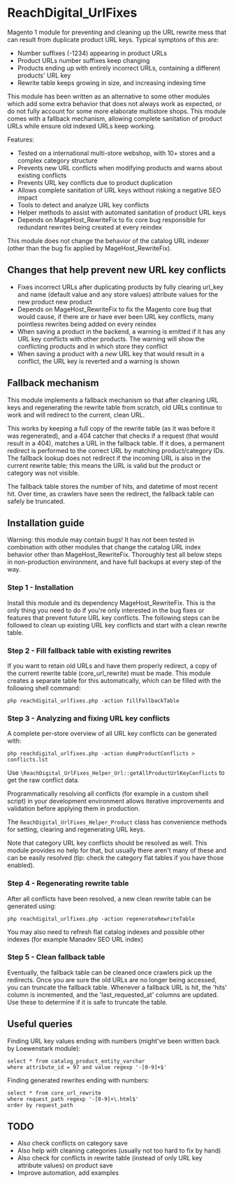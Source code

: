 # ReachDigital_UrlFixes

Magento 1 module for preventing and cleaning up the URL rewrite mess that can result from duplicate product URL keys.
Typical symptons of this are:

- Number suffixes (-1234) appearing in product URLs
- Product URLs number suffixes keep changing
- Products ending up with entirely incorrect URLs, containing a different products' URL key
- Rewrite table keeps growing in size, and increasing indexing time

This module has been written as an alternative to some other modules which add some extra behavior that does not always
work as expected, or do not fully account for some more elaborate multistore shops. This module comes with a fallback
mechanism, allowing complete sanitation of product URLs while ensure old indexed URLs keep working.

Features:

- Tested on a international multi-store webshop, with 10+ stores and a complex category structure
- Prevents new URL conflicts when modifying products and warns about existing conflicts
- Prevents URL key conflicts due to product duplication
- Allows complete sanitation of URL keys without risking a negative SEO impact  
- Tools to detect and analyze URL key conflicts 
- Helper methods to assist with automated sanitation of product URL keys
- Depends on MageHost_RewriteFix to fix core bug responsible for redundant rewrites being created at every reindex 

This module does not change the behavior of the catalog URL indexer (other than the bug fix applied by
MageHost_RewriteFix).

## Changes that help prevent new URL key conflicts 

- Fixes incorrect URLs after duplicating products by fully clearing url_key and name (default value and any store
values) attribute values for the new product new product
- Depends on MageHost_RewriteFix to fix the Magento core bug that would cause, if there are or have ever been URL key
conflicts, many pointless rewrites being added on every reindex
- When saving a product in the backend, a warning is emitted if it has any URL key conflicts with other products. The
warning will show the conflicting products and in which store they conflict
- When saving a product with a _new_ URL key that would result in a conflict, the URL key is reverted and a warning is
shown

## Fallback mechanism

This module implements a fallback mechanism so that after cleaning URL keys and regenerating the rewrite table from
scratch, old URLs continue to work and will redirect to the current, clean URL.

This works by keeping a full copy of the rewrite table (as it was before it was regenerated), and a 404
catcher that checks if a request (that would result in a 404), matches a URL in the fallback table. If it does, a
permanent redirect is performed to the correct URL by matching product/category IDs. The fallback lookup does not
redirect if the incoming URL is also in the current rewrite table; this means the URL is valid but the product or
category was not visible.

The fallback table stores the number of hits, and datetime of most recent hit. Over time, as crawlers have seen
the redirect, the fallback table can safely be truncated. 

## Installation guide

Warning: this module may contain bugs! It has not been tested in combination with other modules that change the catalog
URL index behavior other than MageHost_RewriteFix. Thoroughly test all below steps in non-production environment, and
have full backups at every step of the way. 

### Step 1 - Installation

Install this module and its dependency MageHost_RewriteFix. This is the only thing you need to do if you're only
interested in the bug fixes or features that prevent future URL key conflicts. The following steps can be followed to
clean up existing URL key conflicts and start with a clean rewrite table.

### Step 2 - Fill fallback table with existing rewrites

If you want to retain old URLs and have them properly redirect, a copy of the current rewrite table (core_url_rewrite)
must be made. This module creates a separate table for this automatically, which can be filled with the following shell
command:

```
php reachdigital_urlfixes.php -action fillFallbackTable
```

### Step 3 - Analyzing and fixing URL key conflicts

A complete per-store overview of all URL key conflicts can be generated with:

```
php reachdigital_urlfixes.php -action dumpProductConflicts > conflicts.lst
```

Use `\ReachDigital_UrlFixes_Helper_Url::getAllProductUrlKeyConflicts` to get the raw conflict data.

Programmatically resolving all conflicts (for example in a custom shell script) in your development environment
allows iterative improvements and validation before applying them in production. 

The `ReachDigital_UrlFixes_Helper_Product` class has convenience methods for setting, clearing and
regenerating URL keys.

Note that category URL key conflicts should be resolved as well. This module provides no help for that, but usually
there aren't many of these and can be easily resolved (tip: check the category flat tables if you have those enabled).

### Step 4 - Regenerating rewrite table 

After all conflicts have been resolved, a new clean rewrite table can be generated using:

```
php reachdigital_urlfixes.php -action regenerateRewriteTable
```

You may also need to refresh flat catalog indexes and possible other indexes (for example Manadev SEO URL index)

### Step 5 - Clean fallback table

Eventually, the fallback table can be cleaned once crawlers pick up the redirects. Once you are sure the old URLs are no
longer being accessed, you can truncate the fallback table. Whenever a fallback URL is hit, the 'hits' column is
incremented, and the 'last_requested_at' columns are updated. Use these to determine if it is safe to truncate the
table.


## Useful queries

Finding URL key values ending with numbers (might've been written back by Loewenstark module):

```
select * from catalog_product_entity_varchar
where attribute_id = 97 and value regexp '-[0-9]+$'
```

Finding generated rewrites ending with numbers:

```
select * from core_url_rewrite
where request_path regexp '-[0-9]+\.html$'
order by request_path
```

## TODO

- Also check conflicts on category save
- Also help with cleaning categories (usually not too hard to fix by hand)
- Also check for conflicts in rewrite table (instead of only URL key attribute values) on product save
- Improve automation, add examples
